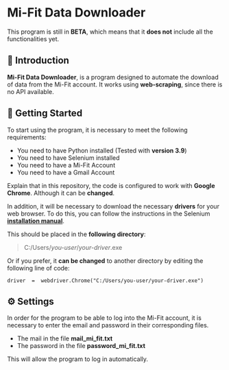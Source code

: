 # Mi-Fit Data Downloader

This program is still in **BETA**, which means that it **does not** include all the functionalities yet.


## 📖 Introduction

**Mi-Fit Data Downloader**, is a program designed to automate the download of data from the Mi-Fit account. It works using **web-scraping**, since there is no API available.

## 🏁 Getting Started

To start using the program, it is necessary to meet the following requirements:
- You need to have Python installed (Tested with **version 3.9**)
- You need to have Selenium installed
- You need to have a Mi-Fit Account
- You need to have a Gmail Account

Explain that in this repository, the code is configured to work with **Google Chrome**. Although it can be **changed**.

In addition, it will be necessary to download the necessary **drivers** for your web browser. To do this, you can follow the instructions in the Selenium **[installation manual](https://selenium-python.readthedocs.io/installation.html#drivers)**.

This should be placed in the **following directory**:

> C:/Users/*you-user*/*your-driver*.exe

Or if you prefer, it **can be changed** to another directory by editing the following line of code:

    driver  =  webdriver.Chrome("C:/Users/you-user/your-driver.exe")

## ⚙️ Settings
In order for the program to be able to log into the Mi-Fit account, it is necessary to enter the email and password in their corresponding files.
- The mail in the file **mail_mi_fit.txt**
- The password in the file **password_mi_fit.txt**

This will allow the program to log in automatically.
